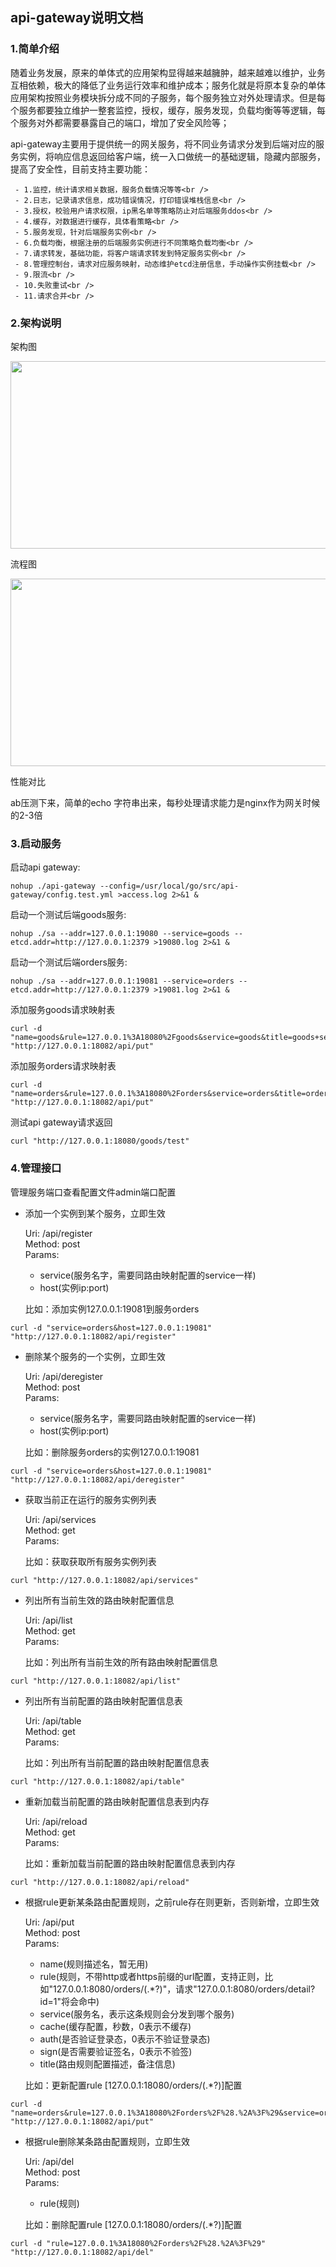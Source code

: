## api-gateway说明文档

### 1.简单介绍

随着业务发展，原来的单体式的应用架构显得越来越臃肿，越来越难以维护，业务互相依赖，极大的降低了业务运行效率和维护成本；服务化就是将原本复杂的单体应用架构按照业务模块拆分成不同的子服务，每个服务独立对外处理请求。但是每个服务都要独立维护一整套监控，授权，缓存，服务发现，负载均衡等等逻辑，每个服务对外都需要暴露自己的端口，增加了安全风险等；

api-gateway主要用于提供统一的网关服务，将不同业务请求分发到后端对应的服务实例，将响应信息返回给客户端，统一入口做统一的基础逻辑，隐藏内部服务，提高了安全性，目前支持主要功能：

```
 - 1.监控，统计请求相关数据，服务负载情况等等<br />
 - 2.日志，记录请求信息，成功错误情况，打印错误堆栈信息<br />
 - 3.授权，校验用户请求权限，ip黑名单等策略防止对后端服务ddos<br />
 - 4.缓存，对数据进行缓存，具体看策略<br />
 - 5.服务发现，针对后端服务实例<br />
 - 6.负载均衡，根据注册的后端服务实例进行不同策略负载均衡<br />
 - 7.请求转发，基础功能，将客户端请求转发到特定服务实例<br />
 - 8.管理控制台，请求对应服务映射，动态维护etcd注册信息，手动操作实例挂载<br />
 - 9.限流<br />
 - 10.失败重试<br />
 - 11.请求合并<br />
```

### 2.架构说明

架构图

<img src="https://git.cn.memebox.com/global/api-gateway/raw/c19f62da2662c5ad38b3c256ce794ac6bdf4dcf1/files/jiagou1.png" width="600" height="300"/>

流程图

<img src="https://git.cn.memebox.com/global/api-gateway/raw/master/files/jiagou2.png" width="600" height="300"/>

性能对比

ab压测下来，简单的echo 字符串出来，每秒处理请求能力是nginx作为网关时候的2-3倍

### 3.启动服务

启动api gateway:

```
nohup ./api-gateway --config=/usr/local/go/src/api-gateway/config.test.yml >access.log 2>&1 &
```

启动一个测试后端goods服务:

```
nohup ./sa --addr=127.0.0.1:19080 --service=goods --etcd.addr=http://127.0.0.1:2379 >19080.log 2>&1 &
```

启动一个测试后端orders服务:

```
nohup ./sa --addr=127.0.0.1:19081 --service=orders --etcd.addr=http://127.0.0.1:2379 >19081.log 2>&1 &
```

添加服务goods请求映射表

```
curl -d "name=goods&rule=127.0.0.1%3A18080%2Fgoods&service=goods&title=goods+service" "http://127.0.0.1:18082/api/put"
```

添加服务orders请求映射表

```
curl -d "name=orders&rule=127.0.0.1%3A18080%2Forders&service=orders&title=orders+service" "http://127.0.0.1:18082/api/put"
```

测试api gateway请求返回

```
curl "http://127.0.0.1:18080/goods/test"
```


### 4.管理接口

管理服务端口查看配置文件admin端口配置

- 添加一个实例到某个服务，立即生效

  Uri: /api/register<br />
  Method: post<br />
  Params: <br />

  - service(服务名字，需要同路由映射配置的service一样)
  - host(实例ip:port)

  比如：添加实例127.0.0.1:19081到服务orders

```
curl -d "service=orders&host=127.0.0.1:19081" "http://127.0.0.1:18082/api/register"
```

- 删除某个服务的一个实例，立即生效

  Uri: /api/deregister<br />
  Method: post<br />
  Params:<br />

  - service(服务名字，需要同路由映射配置的service一样)
  - host(实例ip:port)

  比如：删除服务orders的实例127.0.0.1:19081

```
curl -d "service=orders&host=127.0.0.1:19081" "http://127.0.0.1:18082/api/deregister"
```

- 获取当前正在运行的服务实例列表

  Uri: /api/services<br />
  Method: get<br />
  Params:<br />

  比如：获取获取所有服务实例列表

```
curl "http://127.0.0.1:18082/api/services"
```

- 列出所有当前生效的路由映射配置信息

  Uri: /api/list<br />
  Method: get<br />
  Params:<br />

  比如：列出所有当前生效的所有路由映射配置信息

```
curl "http://127.0.0.1:18082/api/list"
```

- 列出所有当前配置的路由映射配置信息表

  Uri: /api/table<br />
  Method: get<br />
  Params:<br />

  比如：列出所有当前配置的路由映射配置信息表

```
curl "http://127.0.0.1:18082/api/table"
```

- 重新加载当前配置的路由映射配置信息表到内存

  Uri: /api/reload<br />
  Method: get<br />
  Params:<br />

  比如：重新加载当前配置的路由映射配置信息表到内存

```
curl "http://127.0.0.1:18082/api/reload"
```

- 根据rule更新某条路由配置规则，之前rule存在则更新，否则新增，立即生效

  Uri: /api/put<br />
  Method: post<br />
  Params:<br />

  - name(规则描述名，暂无用)
  - rule(规则，不带http或者https前缀的url配置，支持正则，比如"127.0.0.1:8080/orders/(.\*?)"，请求"127.0.0.1:8080/orders/detail?id=1"将会命中)
  - service(服务名，表示这条规则会分发到哪个服务)
  - cache(缓存配置，秒数，0表示不缓存)
  - auth(是否验证登录态，0表示不验证登录态)
  - sign(是否需要验证签名，0表示不验签)
  - title(路由规则配置描述，备注信息)

  比如：更新配置rule [127.0.0.1:18080/orders/(.*?)]配置

```
curl -d "name=orders&rule=127.0.0.1%3A18080%2Forders%2F%28.%2A%3F%29&service=orders&title=orders+service+rule+config&cache=0&auth=0&sign=0" "http://127.0.0.1:18082/api/put"
```

- 根据rule删除某条路由配置规则，立即生效

  Uri: /api/del<br />
  Method: post<br />
  Params:<br />

  - rule(规则)

  比如：删除配置rule [127.0.0.1:18080/orders/(.*?)]配置

```
curl -d "rule=127.0.0.1%3A18080%2Forders%2F%28.%2A%3F%29" "http://127.0.0.1:18082/api/del"
```
